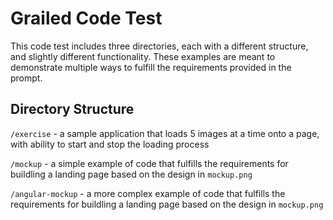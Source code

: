 # Grailed Code Test

This code test includes three directories, each with a different structure, and slightly different functionality.
These examples are meant to demonstrate multiple ways to fulfill the requirements provided in the prompt.

## Directory Structure

`/exercise` - a sample application that loads 5 images at a time onto a page, with ability to start and stop the loading process

`/mockup` - a simple example of code that fulfills the requirements for buildling a landing page based on the design in `mockup.png`

`/angular-mockup` - a more complex example of code that fulfills the requirements for buildling a landing page based on the design in `mockup.png`
